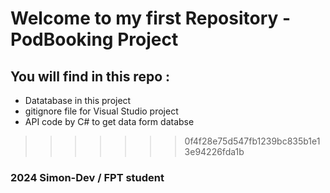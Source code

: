 
# Welcome to my first Repository - PodBooking Project 

## You will find in this repo : 

* Datatabase in this project 
* gitignore file for Visual Studio project 
* API code by C# to get data form databse 

>>>>>>> 0f4f28e75d547fb1239bc835b1e13e94226fda1b
### 2024 Simon-Dev / FPT student 
